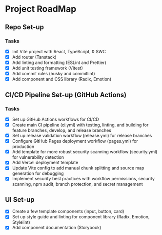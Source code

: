 # Project RoadMap

## Repo Set-up

### Tasks

- [x] Init Vite project with React, TypeScript, & SWC
- [x] Add router (Tanstack)
- [x] Add linting and formatting (ESLint and Prettier)
- [x] Add unit testing framework (Vitest)
- [x] Add commit rules (husky and commitlint)
- [x] Add component and CSS library (Radix, Emotion)

## CI/CD Pipeline Set-up (GitHub Actions)

### Tasks

- [x] Set up GitHub Actions workflows for CI/CD
- [x] Create main CI pipeline (ci.yml) with testing, linting, and building for feature branches, develop, and release branches
- [x] Set up release validation workflow (release.yml) for release branches
- [x] Configure GitHub Pages deployment workflow (pages.yml) for production
- [x] Add template for more robust security scanning workflow (security.yml) for vulnerability detection
- [x] Add Vercel deployment template
- [x] Update Vite config to add manual chunk splitting and source map generation for debugging
- [x] Implement security best practices with workflow permissions, security scanning, npm audit, branch protection, and secret management

## UI Set-up

- [x] Create a few template components (input, button, card)
- [x] Set up style guide and linting for component library (Radix, Emotion, Stylelint)
- [x] Add component documentation (Storybook)
